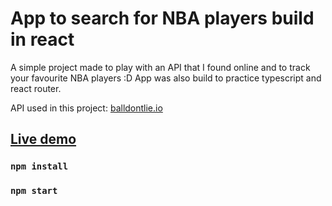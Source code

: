 # App to search for NBA players build in react

A simple project made to play with an API that I found online and to track your favourite NBA players :D
App was also build to practice typescript and react router.

API used in this project: [balldontlie.io](https://www.balldontlie.io/)

## [Live demo](http://stachujone5.github.io/nba-player-searcher)

### `npm install`

### `npm start`
